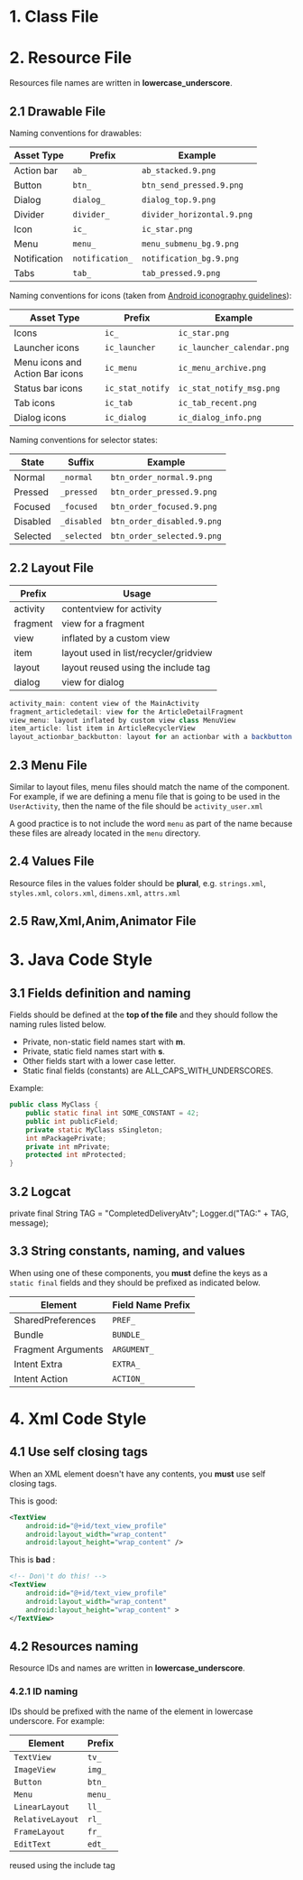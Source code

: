# 1. Class File

# 2. Resource File
Resources file names are written in __lowercase_underscore__.
## 2.1 Drawable File
Naming conventions for drawables:


| Asset Type   | Prefix            |		Example               |
|--------------| ------------------|-----------------------------|
| Action bar   | `ab_`             | `ab_stacked.9.png`          |
| Button       | `btn_`	            | `btn_send_pressed.9.png`    |
| Dialog       | `dialog_`         | `dialog_top.9.png`          |
| Divider      | `divider_`        | `divider_horizontal.9.png`  |
| Icon         | `ic_`	            | `ic_star.png`               |
| Menu         | `menu_	`           | `menu_submenu_bg.9.png`     |
| Notification | `notification_`	| `notification_bg.9.png`     |
| Tabs         | `tab_`            | `tab_pressed.9.png`         |

Naming conventions for icons (taken from [Android iconography guidelines](http://developer.android.com/design/style/iconography.html)):

| Asset Type                      | Prefix             | Example                      |
| --------------------------------| ----------------   | ---------------------------- |
| Icons                           | `ic_`              | `ic_star.png`                |
| Launcher icons                  | `ic_launcher`      | `ic_launcher_calendar.png`   |
| Menu icons and Action Bar icons | `ic_menu`          | `ic_menu_archive.png`        |
| Status bar icons                | `ic_stat_notify`   | `ic_stat_notify_msg.png`     |
| Tab icons                       | `ic_tab`           | `ic_tab_recent.png`          |
| Dialog icons                    | `ic_dialog`        | `ic_dialog_info.png`         |

Naming conventions for selector states:

| State	       | Suffix          | Example                     |
|--------------|-----------------|-----------------------------|
| Normal       | `_normal`       | `btn_order_normal.9.png`    |
| Pressed      | `_pressed`      | `btn_order_pressed.9.png`   |
| Focused      | `_focused`      | `btn_order_focused.9.png`   |
| Disabled     | `_disabled`     | `btn_order_disabled.9.png`  |
| Selected     | `_selected`     | `btn_order_selected.9.png`  |

## 2.2 Layout File 


| Prefix          |  Usage             |
| ---------------- | ---------------------- | 
| activity         | contentview for activity  | 
| fragment         |view for a fragment   | 
| view           | inflated by a custom view | 
| item         |  layout used in list/recycler/gridview | 
|  layout    | layout reused using the include tag |
|  dialog    | view for dialog  |

	
```java
activity_main: content view of the MainActivity
fragment_articledetail: view for the ArticleDetailFragment
view_menu: layout inflated by custom view class MenuView
item_article: list item in ArticleRecyclerView
layout_actionbar_backbutton: layout for an actionbar with a backbutton (too simple to be a customview)
```
	

## 2.3 Menu File
Similar to layout files, menu files should match the name of the component. For example, if we are defining a menu file that is going to be used in the `UserActivity`, then the name of the file should be `activity_user.xml`

A good practice is to not include the word `menu` as part of the name because these files are already located in the `menu` directory.

## 2.4 Values File
Resource files in the values folder should be __plural__, e.g. `strings.xml`, `styles.xml`, `colors.xml`, `dimens.xml`, `attrs.xml`

## 2.5 Raw,Xml,Anim,Animator File

# 3. Java Code Style

## 3.1 Fields definition and naming

Fields should be defined at the __top of the file__ and they should follow the naming rules listed below.

* Private, non-static field names start with __m__.
* Private, static field names start with __s__.
* Other fields start with a lower case letter.
* Static final fields (constants) are ALL_CAPS_WITH_UNDERSCORES.

Example:

```java
public class MyClass {
    public static final int SOME_CONSTANT = 42;
    public int publicField;
    private static MyClass sSingleton;
    int mPackagePrivate;
    private int mPrivate;
    protected int mProtected;
}
```

## 3.2 Logcat 
 private final String TAG = "CompletedDeliveryAtv";
 Logger.d("TAG:" + TAG, message);

## 3.3 String constants, naming, and values 

When using one of these components, you __must__ define the keys as a `static final` fields and they should be prefixed as indicated below.

| Element            | Field Name Prefix |
| -----------------  | ----------------- |
| SharedPreferences  | `PREF_`             |
| Bundle             | `BUNDLE_`           |
| Fragment Arguments | `ARGUMENT_`         |
| Intent Extra       | `EXTRA_`            |
| Intent Action      | `ACTION_`           |


# 4. Xml Code Style
## 4.1 Use self closing tags

When an XML element doesn't have any contents, you __must__ use self closing tags.

This is good:

```xml
<TextView
	android:id="@+id/text_view_profile"
	android:layout_width="wrap_content"
	android:layout_height="wrap_content" />
```

This is __bad__ :

```xml
<!-- Don\'t do this! -->
<TextView
    android:id="@+id/text_view_profile"
    android:layout_width="wrap_content"
    android:layout_height="wrap_content" >
</TextView>
```

## 4.2 Resources naming

Resource IDs and names are written in __lowercase_underscore__.

### 4.2.1 ID naming
IDs should be prefixed with the name of the element in lowercase underscore. For example:

| Element            | Prefix            |
| -----------------  | ----------------- |
| `TextView`           | `tv_`             |
| `ImageView`          | `img_`            |
| `Button`             | `btn_`           |
| `Menu`               | `menu_`             |
| `LinearLayout`               | `ll_`             |
| `RelativeLayout`               | `rl_`             |
| `FrameLayout`               | `fr_`             |
| `EditText`               | `edt_`             |

reused using the include tag
